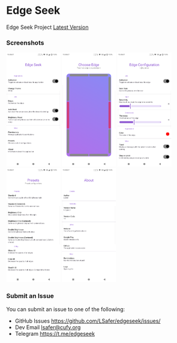 # Edge Seek

Edge Seek Project
[Latest Version](https://github.com/LSafer/edgeseek/releases/latest)

### Screenshots

<p>
<img src="fastlane/metadata/android/en-US/images/phoneScreenshots/Screenshot_20250403-084816_edgeseek.png" width="144px"> 
<img src="fastlane/metadata/android/en-US/images/phoneScreenshots/Screenshot_20250403-084826_edgeseek.png" width="144px">
<img src="fastlane/metadata/android/en-US/images/phoneScreenshots/Screenshot_20250403-084840_edgeseek.png" width="144px">
<img src="fastlane/metadata/android/en-US/images/phoneScreenshots/Screenshot_20250403-084856_edgeseek.png" width="144px">
<img src="fastlane/metadata/android/en-US/images/phoneScreenshots/Screenshot_20250403-084922_edgeseek.png" width="144px">
</p>

### Submit an Issue

You can submit an issue to one of the following:

- GitHub Issues https://github.com/LSafer/edgeseek/issues/
- Dev Email lsafer@cufy.org
- Telegram https://t.me/edgeseek
